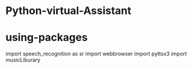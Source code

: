 # Python-virtual-Assistant
# using-packages
import speech_recognition as sr
import webbrowser
import pyttsx3
import musicLiburary
